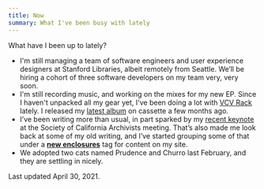 ```yaml
---
title: Now
summary: What I've been busy with lately
---
```


What have I been up to lately?

* I'm still managing a team of software engineers and user experience designers at Stanford Libraries, albeit remotely from Seattle. We’ll be hiring a cohort of three software developers on my team very, very soon.
* I'm still recording music, and working on the mixes for my new EP. Since I haven't unpacked all my gear yet, I've been doing a lot with [VCV Rack][1] lately. I released my [latest album][2] on cassette a few months ago.
* I’ve been writing more than usual, in part sparked by my [recent keynote][3] at the Society of California Archivists meeting. That’s also made me look back at some of my old writing, and I’ve started grouping some of that under a [**new enclosures**][4] tag for content on my site.
* We adopted two cats named Prudence and Churro last February, and they are settling in nicely. 

Last updated April 30, 2021.

[1]:	https://vcvrack.com/
[2]:	https://blacktent.bandcamp.com/
[3]:	https://matienzo.org/2021/119/apz/
[4]:	/tags/new-enclosures/